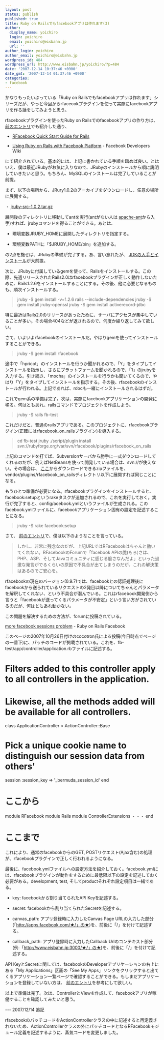 ```yaml
---
layout: post
status: publish
published: true
title: Ruby on Railsでもfacebookアプリは作れます(3)
author:
  display_name: yoichiro
  login: yoichiro
  email: yoichiro@eisbahn.jp
  url: ''
author_login: yoichiro
author_email: yoichiro@eisbahn.jp
wordpress_id: 484
wordpress_url: http://www.eisbahn.jp/yoichiro/?p=484
date: '2007-12-14 10:37:46 +0900'
date_gmt: '2007-12-14 01:37:46 +0900'
categories:
- facebook
---
```


かなりもったいぶっている「Ruby on Railsでもfacebookアプリは作れます」シリーズだが、やっと今回からrfaceookプラグインを使って実際にfacebookアプリを作る話をしてみようと思う。

rfacebookプラグインを使ったRuby on Railsでのfacebookアプリの作り方は、
[前のエントリ](http://www.eisbahn.jp/yoichiro/2007/12/ruby_on_railsfacebook.html)でも紹介した通り、

* [RFacebook Quick Start Guide for Rails](http://rfacebook.rubyforge.org/quickstart.html)

* [Using Ruby on Rails with Facebook Platform](http://wiki.developers.facebook.com/index.php/Ruby_on_Rails) - Facebook Developers Wiki

にて紹介されている。基本的には、上記に書かれている手順を踏めば良い。とはいえ、僕は最近JRubyがお気に入りなので、JRubyのインストールから順に説明していきたいと思う。もちろん、MySQLのインストールは完了していることが前提。

まず、以下の場所から、JRury1.0.2のアーカイブをダウンロードし、任意の場所に展開する。

・
[jruby-src-1.0.2.tar.gz](http://dist.codehaus.org/jruby/jruby-src-1.0.2.tar.gz)

展開後のディレクトリに移動してantを実行(antがない人は
[apache-ant](http://ant.apache.org/)から入手)すれば、jrubyコマンドを得ることができる。あとは、

* 環境変数JRUBY_HOMEに展開したディレクトリを指定する。

* 環境変数PATHに「$JRUBY_HOME/bin」を追加する。

の2点を施せば、JRubyの準備が完了する。あ、言い忘れたが、
[JDKの入手とインストール](http://java.sun.com/javase/downloads/?intcmp=1281)が大前提。

次に、JRubyに付属しているgemを使って、Railsをインストールする。この際、先週リリースされたRails2.0はrfacebookプラグインが正しく動作しないために、Rails1.2.6をインストールすることにする。その後、他に必要となるものも、順次インストールする。

>jruby -S gem install -v=1.2.6 rails --include-dependencies
jruby -S gem install jruby-openssl
jruby -S gem install activerecord-jdbc


特に最近はRails2.0のリリースがあったために、サーバにアクセスが集中していることが多い。その場合404などが返されるので、何度か繰り返してみて欲しい。

さて、いよいよrfacebookのインストールだ。やはりgemを使ってインストールすることができる。

>jruby -S gem install rfacebook


途中で「hpricot」のインストールを行うか聞かれるので、「Y」をタイプしてインストールを指示し、さらにプラットフォームを聞かれるので、「1」のjrubyを入力する。引き続き、「mocha」のインストールを行うかも聞いてくるので、やはり「Y」をタイプしてインストールを指示する。その後、rfacebookのインストールが行われる。上記であれば、rdocも一緒にインストールされるはずだ。

これでgem系の準備は完了。次は、実際にfacebookアプリケーションの開発に移る。何はともあれ、railsコマンドでプロジェクトを作成しよう。

>jruby -S rails fb-test


これだけだと、普通のrailsアプリである。このプロジェクトに、rfacebookプラグイン(正確にはrfacebook_on_railsプラグイン)を導入する。

>cd fb-test
jruby ./script/plugin install svn://rubyforge.org/var/svn/rfacebook/plugins/rfacebook_on_rails


上記のコマンドを打てば、Subversionサーバから勝手に一式ダウンロードしてくれるのだが、例えばNetBeansを使って開発している場合は、svn://が使えない。その場合は、
[ここ](http://rfacebook.rubyforge.org/rfacebook_on_rails.zip)からダウンロードできるzipファイルを、vendor/plugins/rfacebook_on_railsディレクトリ以下に展開すれば同じことになる。

もうひとつ準備が必要になる。rfacebookプラグインをインストールすると、facebook:setupというrakeタスクが追加されるので、これを実行しておく。実行が完了すると、config/acebook.ymlというファイルが生成される。このfacebook.ymlファイルに、facebookアプリケーション固有の設定を記述することになる。

>jruby -S rake facebook:setup


さて、
[前のエントリ](http://www.eisbahn.jp/yoichiro/2007/12/ruby_on_railsfacebook.html)で、僕は以下のようなことを言っている。

>しかし、非常に残念なのだが、上記URLではRFacebookはちゃんと動いてくれない。RFacebookのForumで「facebook APIの脆(もろ)さは、PHP、ASP、そしてJavaコミュニティに感じる脆さなんだよ」といった過激な発言がでるくらいの原因で不具合が出てしまうのだが、これの解決策はあるのでご安心を。


rfacebookの現在のバージョン(0.9.7)では、facebookとの認証処理後にfacebookから送られているリクエストの2発目以降についてちゃんとパラメータを解釈してくれない、という不具合が潜んでいる。これはrfacebook開発側から言うと「facebookが送ってくるパラメータが不安定」という言い方がされているのだが、何はともあれ動かない。

この問題を解決するための方法が、forumに投稿されている。

[more facebook sessions problem](http://jypsie.com/RFacebook/forums/RFacebook-Help/topics/more-facebook-sessions-problem-) - Ruby on Rails Facebook

このページの2007年10月26日付けのcocotron氏による投稿(今日時点でページの一番下)に、パッチのコードが掲載されている。これを、fb-test/app/controller/application.rbファイルに記述する。

# Filters added to this controller apply to all controllers in the application.
# Likewise, all the methods added will be available for all controllers.
class ApplicationController < ActionController::Base
# Pick a unique cookie name to distinguish our session data from others'
session :session_key => '_bermuda_session_id'
end
# ここから
module RFacebook
module Rails
module ControllerExtensions
・・・
end
# ここまで

これにより、通常のfacebookからのGET, POSTリクエスト(Ajax含む)の処理が、rfacebookプラグインで正しく行われるようになる。

最後に、facebook.ymlファイルへの設定方法を紹介しておく。facebook.ymlには、rfacebookプラグインが動作をするために最低限以下の設定を記述しておく必要がある。development, test, そしてproductそれぞれ設定項目は一緒である。

* key: facebookから割り当てられたAPI Keyを記述する。

* secret: facebookから割り当てられたSecretを記述する。

* canvas_path: アプリ登録時に入力したCanvas Page URLの入力した部分(「http://apps.facebook.com/★/」の★)を、前後に「/」を付けて記述する。

* callback_path: アプリ登録時に入力したCallback Urlのコンテキスト部分(例:「http://www.eisbahn.jp:3000/★/」の★)を、前後に「/」を付けて記述する。

API KeyとSecretに関しては、facebookのDeveloperアプリケーションの右上にある「My Applications」区画の「See My Apps」リンクをクリックすると出てくるアプリケーション一覧ページで確認することができる。もしまだアプリケーションを登録していない方は、
[前のエントリ](http://www.eisbahn.jp/yoichiro/2007/12/ruby_on_railsfacebook2.html)を参考にして欲しい。

以上で準備は完了。次は、ControllerとViewを作成して、facebookアプリが稼働することを確認してみたいと思う。

--- 2007/12/14 追記

rfacebookのパッチコードをActionControllerクラスの中に記述すると再定義されないため、ActionControllerクラスの外にパッチコードとなるRFacebookモジュール定義を記述するように、蒸気コードを変更しました。
